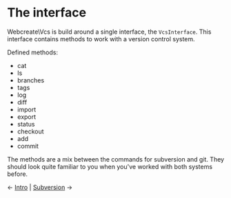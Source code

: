 # The interface

Webcreate\Vcs is build around a single interface, the `VcsInterface`.
This interface contains methods to work with a version control system.

Defined methods:

* cat
* ls
* branches
* tags
* log
* diff
* import
* export
* status
* checkout
* add
* commit

The methods are a mix between the commands for subversion and git. They should
look quite familiar to you when you've worked with both systems before.

&larr; [Intro](01-basic-usage.md) | [Subversion](03-subversion.md) &rarr;
